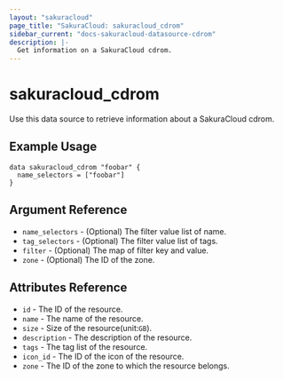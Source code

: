 ```yaml
---
layout: "sakuracloud"
page_title: "SakuraCloud: sakuracloud_cdrom"
sidebar_current: "docs-sakuracloud-datasource-cdrom"
description: |-
  Get information on a SakuraCloud cdrom.
---
```


# sakuracloud\_cdrom

Use this data source to retrieve information about a SakuraCloud cdrom.

## Example Usage

```hcl
data sakuracloud_cdrom "foobar" {
  name_selectors = ["foobar"]
}
```

## Argument Reference

 * `name_selectors` - (Optional) The filter value list of name.
 * `tag_selectors` - (Optional) The filter value list of tags.
 * `filter` - (Optional) The map of filter key and value.
 * `zone` - (Optional) The ID of the zone.

## Attributes Reference

* `id` - The ID of the resource.
* `name` - The name of the resource.
* `size` - Size of the resource(unit:`GB`).
* `description` - The description of the resource.
* `tags` - The tag list of the resource.
* `icon_id` - The ID of the icon of the resource.
* `zone` - The ID of the zone to which the resource belongs.
